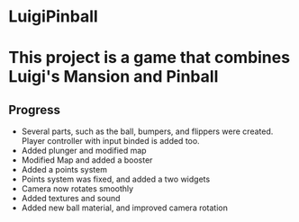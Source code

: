 # LuigiPinball
# This project is a game that combines Luigi's Mansion and Pinball

## Progress
* Several parts, such as the ball, bumpers, and flippers were created. Player controller with input binded is added too.
* Added plunger and modified map
* Modified Map and added a booster
* Added a points system
* Points system was fixed, and added a two widgets
* Camera now rotates smoothly
* Added textures and sound
* Added new ball material, and improved camera rotation